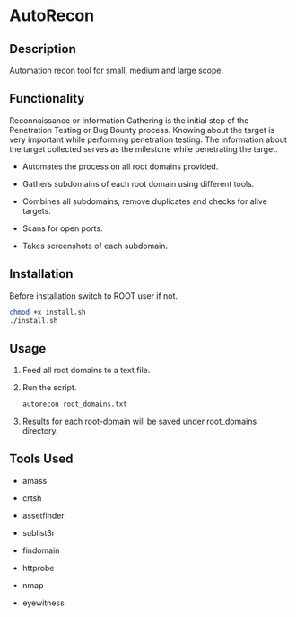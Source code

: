 # AutoRecon

## Description

Automation recon tool for small, medium and large scope.



## Functionality

Reconnaissance or Information Gathering is the initial step of the Penetration Testing or Bug Bounty process. Knowing about the target is very important while performing penetration testing. The information about the target collected serves as the milestone while penetrating the target.

- Automates the process on all root domains provided.

- Gathers subdomains of each root domain using different tools.

- Combines all subdomains, remove duplicates and checks for alive targets.

- Scans for open ports.

- Takes screenshots of each subdomain.



## Installation

Before installation switch to ROOT user if not.

```bash
chmod +x install.sh
./install.sh
```

## Usage

1. Feed all root domains to a text file.

2. Run the script.
   
   ```bash
   autorecon root_domains.txt
   ```

3. Results for each root-domain will be saved under root_domains directory.



## Tools Used

- amass

- crtsh

- assetfinder

- sublist3r

- findomain

- httprobe

- nmap

- eyewitness
